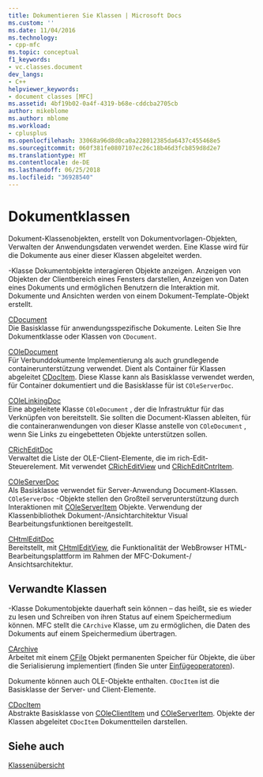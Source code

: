 ```yaml
---
title: Dokumentieren Sie Klassen | Microsoft Docs
ms.custom: ''
ms.date: 11/04/2016
ms.technology:
- cpp-mfc
ms.topic: conceptual
f1_keywords:
- vc.classes.document
dev_langs:
- C++
helpviewer_keywords:
- document classes [MFC]
ms.assetid: 4bf19b02-0a4f-4319-b68e-cddcba2705cb
author: mikeblome
ms.author: mblome
ms.workload:
- cplusplus
ms.openlocfilehash: 33068a96d8d0ca0a228012385da6437c455468e5
ms.sourcegitcommit: 060f381fe0807107ec26c18b46d3fcb859d8d2e7
ms.translationtype: MT
ms.contentlocale: de-DE
ms.lasthandoff: 06/25/2018
ms.locfileid: "36928540"
---
```

# <a name="document-classes"></a>Dokumentklassen
Dokument-Klassenobjekten, erstellt von Dokumentvorlagen-Objekten, Verwalten der Anwendungsdaten verwendet werden. Eine Klasse wird für die Dokumente aus einer dieser Klassen abgeleitet werden.  
  
 -Klasse Dokumentobjekte interagieren Objekte anzeigen. Anzeigen von Objekten der Clientbereich eines Fensters darstellen, Anzeigen von Daten eines Dokuments und ermöglichen Benutzern die Interaktion mit. Dokumente und Ansichten werden von einem Dokument-Template-Objekt erstellt.  
  
 [CDocument](../mfc/reference/cdocument-class.md)  
 Die Basisklasse für anwendungsspezifische Dokumente. Leiten Sie Ihre Dokumentklasse oder Klassen von `CDocument`.  
  
 [COleDocument](../mfc/reference/coledocument-class.md)  
 Für Verbunddokumente Implementierung als auch grundlegende containerunterstützung verwendet. Dient als Container für Klassen abgeleitet [CDocItem](../mfc/reference/cdocitem-class.md). Diese Klasse kann als Basisklasse verwendet werden, für Container dokumentiert und die Basisklasse für ist `COleServerDoc`.  
  
 [COleLinkingDoc](../mfc/reference/colelinkingdoc-class.md)  
 Eine abgeleitete Klasse `COleDocument` , der die Infrastruktur für das Verknüpfen von bereitstellt. Sie sollten die Document-Klassen ableiten, für die containeranwendungen von dieser Klasse anstelle von `COleDocument` , wenn Sie Links zu eingebetteten Objekte unterstützen sollen.  
  
 [CRichEditDoc](../mfc/reference/cricheditdoc-class.md)  
 Verwaltet die Liste der OLE-Client-Elemente, die im rich-Edit-Steuerelement. Mit verwendet [CRichEditView](../mfc/reference/cricheditview-class.md) und [CRichEditCntrItem](../mfc/reference/cricheditcntritem-class.md).  
  
 [COleServerDoc](../mfc/reference/coleserverdoc-class.md)  
 Als Basisklasse verwendet für Server-Anwendung Document-Klassen. `COleServerDoc` -Objekte stellen den Großteil serverunterstützung durch Interaktionen mit [COleServerItem](../mfc/reference/coleserveritem-class.md) Objekte. Verwendung der Klassenbibliothek Dokument-/Ansichtarchitektur Visual Bearbeitungsfunktionen bereitgestellt.  
  
 [CHtmlEditDoc](../mfc/reference/chtmleditdoc-class.md)  
 Bereitstellt, mit [CHtmlEditView](../mfc/reference/chtmleditview-class.md), die Funktionalität der WebBrowser HTML-Bearbeitungsplattform im Rahmen der MFC-Dokument-/ Ansichtsarchitektur.  
  
## <a name="related-classes"></a>Verwandte Klassen  
 -Klasse Dokumentobjekte dauerhaft sein können – das heißt, sie es wieder zu lesen und Schreiben von ihren Status auf einem Speichermedium können. MFC stellt die `CArchive` Klasse, um zu ermöglichen, die Daten des Dokuments auf einem Speichermedium übertragen.  
  
 [CArchive](../mfc/reference/carchive-class.md)  
 Arbeitet mit einem [CFile](../mfc/reference/cfile-class.md) Objekt permanenten Speicher für Objekte, die über die Serialisierung implementiert (finden Sie unter [Einfügeoperatoren](../mfc/reference/cobject-class.md#serialize)).  
  
 Dokumente können auch OLE-Objekte enthalten. `CDocItem` ist die Basisklasse der Server- und Client-Elemente.  
  
 [CDocItem](../mfc/reference/cdocitem-class.md)  
 Abstrakte Basisklasse von [COleClientItem](../mfc/reference/coleclientitem-class.md) und [COleServerItem](../mfc/reference/coleserveritem-class.md). Objekte der Klassen abgeleitet `CDocItem` Dokumentteilen darstellen.  
  
## <a name="see-also"></a>Siehe auch  
 [Klassenübersicht](../mfc/class-library-overview.md)

